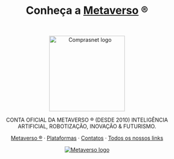 <h1 align="center">Conheça a <a href="https://metaverso.com.br/">Metaverso</a> ®</h1><br>

<p align="center">
  <a href="https://metaverso.com.br/">
    <img src="https://metaverso.ai/logoMetaverso4x4.png" alt="Comprasnet logo" width="200">
  </a>
</p>

<p align="center">
  CONTA OFICIAL DA METAVERSO ® (DESDE 2010) INTELIGÊNCIA ARTIFICIAL, ROBOTIZAÇÃO, INOVAÇÃO & FUTURISMO.
</p>

<p align="center">
  <a href="https://metaverso.com.br/">Metaverso ®</a>
  ·
  <a href="https://metaverso.ai/br/#plataformas">Plataformas</a>
  ·
  <a href="https://metaverso.ai/br/#contatos">Contatos</a>
  ·
  <a href="https://allmylinks.com/metaverso">Todos os nossos links</a>
</p>

<p align="center">
  <a href="https://metaverso.com.br/">
    <img src="https://comprasnet.com.br/pro/assets/img/comprasnet/metaverso_logo.png" alt="Metaverso logo">
  </a>
</p>



